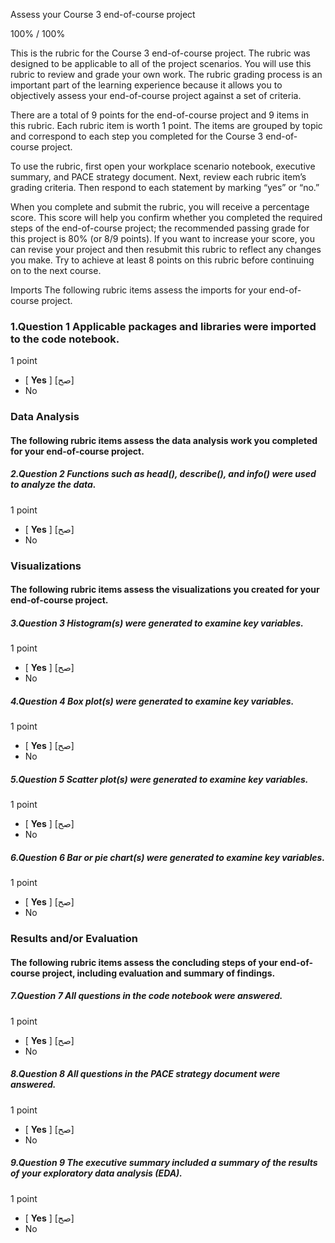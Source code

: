 Assess your Course 3 end-of-course project



100% / 100%




This is the rubric for the Course 3 end-of-course project. The rubric was designed to be applicable to all of the project scenarios. You will use this rubric to review and grade your own work. The rubric grading process is an important part of the learning experience because it allows you to objectively assess your end-of-course project against a set of criteria.

There are a total of 9 points for the end-of-course project and 9 items in this rubric. Each rubric item is worth 1 point. The items are grouped by topic and correspond to each step you completed for the Course 3 end-of-course project. 

To use the rubric, first open your workplace scenario notebook, executive summary, and PACE strategy document. Next, review each rubric item’s grading criteria. Then respond to each statement by marking “yes” or “no.” 

When you complete and submit the rubric, you will receive a percentage score. This score will help you confirm whether you completed the required steps of the end-of-course project; the recommended passing grade for this project is 80% (or 8/9 points). If you want to increase your score, you can revise your project and then resubmit this rubric to reflect any changes you make. Try to achieve at least 8 points on this rubric before continuing on to the next course.

Imports
The following rubric items assess the imports for your end-of-course project.



### 1.Question 1 Applicable packages and libraries were imported to the code notebook.

1 point

* [ **Yes** ] [صح]
* No



### Data Analysis
#### The following rubric items assess the data analysis work you completed for your end-of-course project.

##### 2.Question 2 Functions such as head(), describe(), and info() were used to analyze the data. 

1 point

* [ **Yes** ] [صح]
* No



### Visualizations
#### The following rubric items assess the visualizations you created for your end-of-course project.

##### 3.Question 3 Histogram(s) were generated to examine key variables. 

1 point

* [ **Yes** ] [صح]
* No


##### 4.Question 4 Box plot(s) were generated to examine key variables. 

1 point

* [ **Yes** ] [صح]
* No


##### 5.Question 5 Scatter plot(s) were generated to examine key variables. 

1 point

* [ **Yes** ] [صح]
* No

##### 6.Question 6 Bar or pie chart(s) were generated to examine key variables.

1 point

* [ **Yes** ] [صح]
* No

### Results and/or Evaluation 
#### The following rubric items assess the concluding steps of your end-of-course project, including evaluation and summary of findings.

##### 7.Question 7 All questions in the code notebook were answered.

1 point

* [ **Yes** ] [صح]
* No

##### 8.Question 8 All questions in the PACE strategy document were answered.

1 point

* [ **Yes** ] [صح]
* No


##### 9.Question 9 The executive summary included a summary of the results of your exploratory data analysis (EDA). 

1 point

* [ **Yes** ] [صح]
* No



